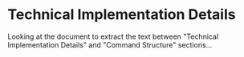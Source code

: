 # Technical Implementation Details

Looking at the document to extract the text between "Technical Implementation Details" and "Command Structure" sections...